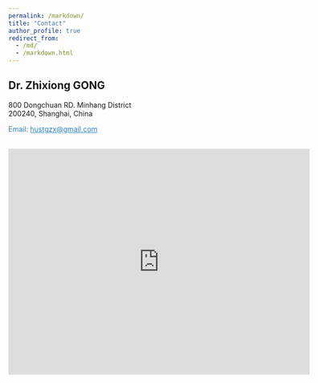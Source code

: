 ```yaml
---
permalink: /markdown/
title: "Contact"
author_profile: true
redirect_from: 
  - /md/
  - /markdown.html
---
```


## Dr. Zhixiong GONG


800 Dongchuan RD. Minhang District <br />
200240, Shanghai, China <br />
<p style="color:rgb(41, 128, 185);">Email: <u>hustgzx@gmail.com</u></p><br />

<iframe src="https://www.google.com/maps/embed?pb=!1m18!1m12!1m3!1d3419.036951877523!2d121.4337784!3d31.025220099999995!2m3!1f0!2f0!3f0!3m2!1i1024!2i768!4f13.1!3m3!1m2!1s0x35b265393c01008b%3A0xb49a734ac5177e3d!2sShanghai%20Jiao%20Tong%20University!5e0!3m2!1sen!2sfr!4v1666709783634!5m2!1sen!2sfr" width="600" height="450" style="border:0;" allowfullscreen="" loading="lazy" referrerpolicy="no-referrer-when-downgrade"></iframe>
